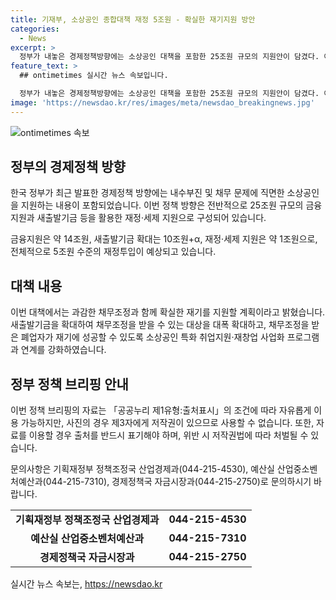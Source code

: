 ```yaml
---
title: 기재부, 소상공인 종합대책 재정 5조원 - 확실한 재기지원 방안
categories:
  - News
excerpt: >
  정부가 내놓은 경제정책방향에는 소상공인 대책을 포함한 25조원 규모의 지원안이 담겼다. 이번 대책은 새출발기금을 확대하고, 채무조정을 받은 폐업자를 위해 특화된 지원 프로그램을 마련하며, 재기를 지원하겠다는 계획이다. 금융지원과 재정·세제 지원 등을 통해 소상공인과 자영업자들을 지원할 것으로 보인다.
feature_text: >
  ## ontimetimes 실시간 뉴스 속보입니다.

  정부가 내놓은 경제정책방향에는 소상공인 대책을 포함한 25조원 규모의 지원안이 담겼다. 이번 대책은 새출발기금을 확대하고, 채무조정을 받은 폐업자를 위해 특화된 지원 프로그램을 마련하며, 재기를 지원하겠다는 계획이다. 금융지원과 재정·세제 지원 등을 통해 소상공인과 자영업자들을 지원할 것으로 보인다.
image: 'https://newsdao.kr/res/images/meta/newsdao_breakingnews.jpg'
---
```


<p><img src="https://newsdao.kr/res/images/meta/newsdao_breakingnews.jpg" alt="ontimetimes 속보" /></p>

<h2 data-ke-size="size26">정부의 경제정책 방향</h2>

<p>한국 정부가 최근 발표한 경제정책 방향에는 내수부진 및 채무 문제에 직면한 소상공인을 지원하는 내용이 포함되었습니다. 이번 정책 방향은 전반적으로 25조원 규모의 금융지원과 새출발기금 등을 활용한 재정·세제 지원으로 구성되어 있습니다.</p>

<p data-ke-size="size16">금융지원은 약 14조원, 새출발기금 확대는 10조원+α, 재정·세제 지원은 약 1조원으로, 전체적으로 5조원 수준의 재정투입이 예상되고 있습니다.</p>

<h2 data-ke-size="size26">대책 내용</h2>

<p>이번 대책에서는 과감한 채무조정과 함께 확실한 재기를 지원할 계획이라고 밝혔습니다. 새출발기금을 확대하여 채무조정을 받을 수 있는 대상을 대폭 확대하고, 채무조정을 받은 폐업자가 재기에 성공할 수 있도록 소상공인 특화 취업지원·재창업 사업화 프로그램과 연계를 강화하였습니다.</p>

<h2 data-ke-size="size26">정부 정책 브리핑 안내</h2>

<p>이번 정책 브리핑의 자료는 「공공누리 제1유형:출처표시」의 조건에 따라 자유롭게 이용 가능하지만, 사진의 경우 제3자에게 저작권이 있으므로 사용할 수 없습니다. 또한, 자료를 이용할 경우 출처를 반드시 표기해야 하며, 위반 시 저작권법에 따라 처벌될 수 있습니다.</p>

<p>문의사항은 기획재정부 정책조정국 산업경제과(044-215-4530), 예산실 산업중소벤처예산과(044-215-7310), 경제정책국 자금시장과(044-215-2750)로 문의하시기 바랍니다.</p>

<table>
  <tr>
    <td style="text-align: center; height: 17px;"><b>기획재정부 정책조정국 산업경제과</b></td>
    <td style="text-align: center; height: 17px;"><b>044-215-4530</b></td>
  </tr>
  <tr>
    <td style="text-align: center; height: 17px;"><b>예산실 산업중소벤처예산과</b></td>
    <td style="text-align: center; height: 17px;"><b>044-215-7310</b></td>
  </tr>
  <tr>
    <td style="text-align: center; height: 17px;"><b>경제정책국 자금시장과</b></td>
    <td style="text-align: center; height: 17px;"><b>044-215-2750</b></td>
  </tr>
</table>

<p data-ke-size="size16"></p>
실시간 뉴스 속보는, <a href="https://newsdao.kr" rel="dofollow">https://newsdao.kr</a>


